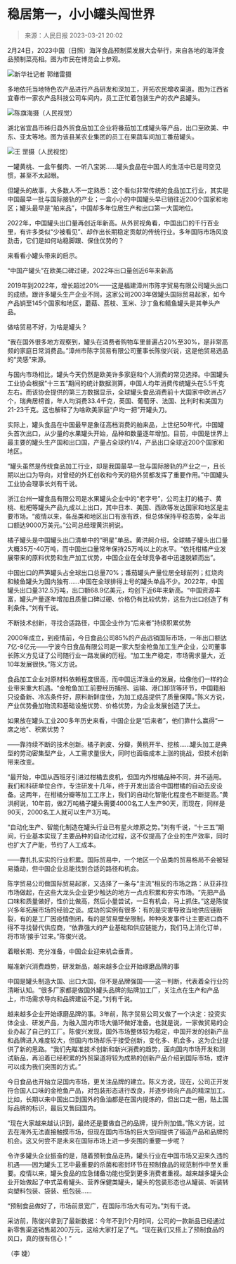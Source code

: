 # 稳居第一，小小罐头闯世界
> 来源：人民日报 2023-03-21 20:02　

2月24日，2023中国（日照）海洋食品预制菜发展大会举行，来自各地的海洋食品预制菜亮相。图为市民在博览会上参观。　

![新华社记者 郭绪雷摄](https://cds.chinadaily.com.cn/dams/capital/image/202303/21/64199cd6e4b0f0edae823b64.jpg)

多地依托当地特色农产品进行产品研发和深加工，开拓农民增收渠道。图为江西省宜春市一家农产品科技公司车间内，员工正忙着包装生产的农产品罐头。

![陈旗海摄（人民视觉）](https://cds.chinadaily.com.cn/dams/capital/image/202303/21/64199cd6e4b0f0edae823b66.jpg)


湖北省宜昌市秭归县外贸食品加工企业将番茄加工成罐头等产品，出口至欧美、中东、亚太等地。图为该县某农业集团的员工在果蔬车间加工番茄罐头。

![王 罡摄（人民视觉）](https://cds.chinadaily.com.cn/dams/capital/image/202303/21/64199cd7e4b0f0edae823b68.jpg)

一罐黄桃、一盒午餐肉、一听八宝粥……罐头食品在中国人的生活中已是司空见惯，甚至不太起眼。

但罐头的故事，大多数人不一定熟悉：这个看似非常传统的食品加工行业，其实是中国最早一批与国际接轨的产业；一盒小小的中国罐头早已销往近200个国家和地区；罐头最早是“舶来品”，中国却多年位居生产和出口第一大国地位。

2022年，中国罐头出口量再创近年新高。从外贸视角看，中国出口的千行百业里，有许多类似“少被看见”、却作出长期稳定贡献的传统行业。多年国际市场风浪劲击，它们是如何站稳脚跟、保住优势的？

来看看小罐头带来的启示。

“中国产罐头”在欧美口碑过硬，2022年出口量创近6年来新高

2019年到2022年，增长超过20%——这是福建漳州市陈字贸易有限公司罐头出口的成绩。跟许多罐头生产企业不同，这家公司2003年做罐头国际贸易起家，如今产品销至145个国家和地区，蘑菇、荔枝、玉米、沙丁鱼和鲭鱼罐头是其拳头产品。

做啥贸易不好，为啥是罐头？

“我在国外很多地方观察到，罐头在消费者购物车里普遍占20%至30%，是非常高频的家庭日常消费品。”漳州市陈字贸易有限公司董事长陈俊兴说，这是他贸易选品的“灵感”来源。

与国内市场相比，罐头今天仍然是欧美许多家庭和个人消费的常见选择。中国罐头工业协会根据“十三五”期间的统计数据测算，中国人均年消费传统罐头在5.5千克左右。而该协会提供的第三方数据显示，全球罐头食品消费前十大国家中欧洲占7个，瑞典居榜首，年人均消费33.4千克，英国、葡萄牙、法国、比利时和美国为21-23千克。这也解释了为啥欧美家庭“户均一把”开罐头刀。

实际上，罐头食品在中国最早是象征高档消费的舶来品，上世纪50年代，中国罐头首次出口，从少量的水果罐头开始，品种和数量逐年增加。目前，中国是世界上最主要的罐头生产国和出口国，产量占全球约1/4，产品出口全球近200个国家和地区。

“罐头虽然是传统食品加工行业，却是我国最早一批与国际接轨的产业之一，且长期以出口为导向，对曾经的外汇创收和今天的稳外贸都发挥了重要作用。”中国罐头工业协会理事长刘有千说。

浙江台州一罐食品有限公司是水果罐头企业中的“老字号”，公司主打的橘子、黄桃、枇杷等罐头产品九成以上出口，其中日本、美国、西欧等发达国家和地区是主要市场。“疫情以来，各品类和地区出口有涨有跌，但总体保持平稳态势，全年出口额达9000万美元。”公司总经理黄洪舸说。

橘子罐头是中国罐头出口清单中的“明星”单品。黄洪舸介绍，全球橘子罐头出口量大概35万-40万吨，而中国出口量常年保持25万吨以上的水平。“依托柑橘产业发展带来的原料优势和生产加工优势，中国企业在全球竞争者中迅速脱颖而出”。

中国出口的芦笋罐头占全球出口总量70%；番茄罐头产量位居全球前列；红烧肉和鲮鱼罐头为国内独有……中国在全球排得上号的罐头单品不少。2022年，中国罐头出口量312.5万吨，出口额68.9亿美元，均创下近6年来新高。“中国资源丰富，罐头产量逐年增加且质量口碑过硬、价格仍有比较优势，这些为出口创造了有利条件。”刘有千说。

不断技术创新，寻找合适路径，中国企业作为“后来者”持续积累优势

2000年成立，到疫情前，今日食品公司85%的产品远销国际市场，一年出口额达7亿-8亿元——宁波今日食品有限公司是一家大型金枪鱼加工生产企业，公司董事长陈义方见证了公司随行业一路发展的历程。“加工生产稳定，市场需求量大，近10年发展很快。”陈义方说。

食品加工企业对原材料依赖程度很高，而中国远洋渔业的发展，给像他们一样的企业带来重大机遇。“金枪鱼加工前要经历捕捞、运输、港口卸货等环节，中国籍船只设备新、冷冻条件好，原料新鲜度佳，为加工成品提供了质量保障。”陈义方说，产业优势叠加物流和基础设施优势、价格优势，为企业发展创造了沃土。

如果放在罐头工业200多年历史来看，中国企业是“后来者”，他们靠什么赢得“一席之地”、积累优势？

——靠持续不断的技术创新。橘子剥皮、分瓣，黄桃开半、挖核……罐头加工是典型的劳动密集型产业，人工需求量很大，同时也面临成本上涨的挑战，但技术创新带来改变。

“最开始，中国从西班牙引进过柑橘去皮机，但国内外柑橘品种不同，并不适用。我们和科研单位合作，专注研发十几年，终于开发出适合中国柑橘的自动去皮设备。这两年，在柑橘分瓣等加工工序上，我们的自动化智能化程度也不断提高。”黄洪舸说，10年前，做2万吨橘子罐头需要4000名工人生产90天，而现在，同样是90天，2000名工人就可以生产3万吨。

“自动化生产、智能化制造在罐头行业已有星火燎原之势。”刘有千说，“十三五”期间，行业基本实现了主要品种的自动化过程，这不仅提高了企业的生产效率，同时也扩大了产能，节约了人工成本。

——靠扎扎实实的行业积累。国际贸易中，一个地区一个品类的贸易格局不会被轻易撬动，但中国企业总能找到合适的路径和机会。

陈字贸易公司做国际贸易起家，又选择了一条与“主流”相反的市场之路：从亚非拉市场做起，在这些大龙头企业更少触达的地方一点点积累和夯实市场。“先把产品口味和质量做好，性价比做高，然后小量尝试，一旦有机会，马上抓住。”这是陈俊兴多年拓展市场的经验之谈。成功的实例有很多：有的是灾害导致当地供应链断裂，有的是工厂因疫情倒闭，有的是贸易壁垒限制，种种突发事件让主要进口商不得不寻找替代供应商，“依靠强大的产业基础和供应链能力，我们马上消化订单，将市场‘接手’过来。”陈俊兴说。

着眼长期、充分准备，中国企业迎来机会垂青。

瞄准新兴消费趋势，研发新品，越来越多企业开始琢磨品牌的事

中国是罐头制造大国、出口大国，但不是品牌强国——这一判断，代表着全行业的清晰认知。“很多厂家都是做国外罐头品牌的贴牌加工厂，关注点在生产和产品上，市场需求导向和品牌建设不足。”刘有千说。

越来越多企业开始琢磨品牌的事。3年前，陈字贸易公司又做了一个决定：投资实体企业、研发产品，为融入国内市场大循环做好准备。也就是说，一家做贸易的企业办起了自己的工厂。陈俊兴发现，国外市场整体较为稳定，中国开发的创新产品和品牌进入难度较大，但国内市场却乐于接受创新，变化多、机会多，这为企业提供了新的思路。“我们先瞄准技术创新和新兴消费的趋势，面向国内市场开发和测试新品，再沿着已经积累的外贸渠道将较为成熟的创新产品介绍到国际市场，或许可以成为我们突围的方式。”

今日食品也开始立足国内市场，更关注品牌的建立。陈义方说，现在，公司正开发符合国人口味的金枪鱼产品，对包装形态进行改良，并逐步转向产品的精深加工。比如，长期以来中国出口到国外的鱼油都是在国内提炼的，但出口走一圈，贴上国际品牌的标识，最后又售回国内。

“现在大家越来越认识到，最终还是要做自己的品牌，提升附加值。”陈义方说，过去在海外无法直接触摸市场，但现在国内市场的巨大空间提供了锻造产品和品牌的机会。这又何尝不是未来在国际市场上进一步突围的重要一步呢？

令许多罐头企业振奋的是，随着预制食品走热，罐头行业在中国市场又迎来久违的机遇——因为罐头工艺中最重要的杀菌和密封环节在预制食品的规范制作中至关重要。疫情以来，罐头食品的应急储备功能也受到更多消费者重视。越来越多罐头企业开始做起了中式菜肴罐头、营养保健类罐头，罐头的包装形态也从罐装、听装转向塑料包装、袋装、纸包装……

“预制食品做好了，市场前景宽广，在国际市场大有可为。”刘有千说。

采访前，陈俊兴拿到了最新数据：今年不到1个月时间，公司的一款新品已经通过新零售渠道销售超200万元，这给大家打足了气。“现在我们又搭上了预制食品的风口，真的很有信心！”

（李 婕）
